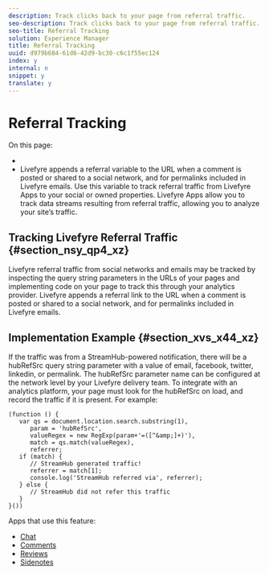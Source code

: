 ```yaml
---
description: Track clicks back to your page from referral traffic.
seo-description: Track clicks back to your page from referral traffic.
seo-title: Referral Tracking
solution: Experience Manager
title: Referral Tracking
uuid: d979b684-61d6-42d9-bc30-c6c1f55ec124
index: y
internal: n
snippet: y
translate: y
---
```


# Referral Tracking

On this page:

* [](#c_referral_tracking/section_nsy_qp4_xz)
* [](#c_referral_tracking/section_xvs_x44_xz)
Livefyre appends a referral variable to the URL when a comment is posted or shared to a social network, and for permalinks included in Livefyre emails. Use this variable to track referral traffic from Livefyre Apps to your social or owned properties.
Livefyre Apps allow you to track data streams resulting from referral traffic, allowing you to analyze your site’s traffic.

## Tracking Livefyre Referral Traffic {#section_nsy_qp4_xz}

Livefyre referral traffic from social networks and emails may be tracked by inspecting the query string parameters in the URLs of your pages and implementing code on your page to track this through your analytics provider. Livefyre appends a referral link to the URL when a comment is posted or shared to a social network, and for permalinks included in Livefyre emails.

## Implementation Example {#section_xvs_x44_xz}

If the traffic was from a StreamHub-powered notification, there will be a hubRefSrc query string parameter with a value of email, facebook, twitter, linkedin, or permalink. The hubRefSrc parameter name can be configured at the network level by your Livefyre delivery team.
To integrate with an analytics platform, your page must look for the hubRefSrc on load, and record the traffic if it is present.
For example:

```
(function () { 
   var qs = document.location.search.substring(1), 
      param = 'hubRefSrc', 
      valueRegex = new RegExp(param+'=([^&amp;]+)'), 
      match = qs.match(valueRegex), 
      referrer; 
   if (match) { 
      // StreamHub generated traffic! 
      referrer = match[1]; 
      console.log('StreamHub referred via', referrer); 
   } else { 
      // StreamHub did not refer this traffic 
   } 
}())
```

<a id="section_blk_ccj_h1b"></a>

Apps that use this feature:

* [ Chat ](c_chat_app.md#c_chat_app)
* [ Comments ](c_comments_app.md#c_comments_app)
* [ Reviews ](c_reviews_app.md#c_reviews_app)
* [ Sidenotes ](c_sidenotes_app.md#c_sidenotes_app)
